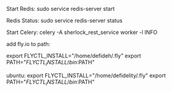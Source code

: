 Start Redis:
sudo service redis-server start

Redis Status:
sudo service redis-server status

Start Celery:
celery -A sherlock_rest_service worker -l INFO


add fly.io to path:

export FLYCTL_INSTALL="/home/defideh/.fly"
  export PATH="$FLYCTL_INSTALL/bin:$PATH"


ubuntu:
export FLYCTL_INSTALL="/home/defidelity/.fly"
  export PATH="$FLYCTL_INSTALL/bin:$PATH"
